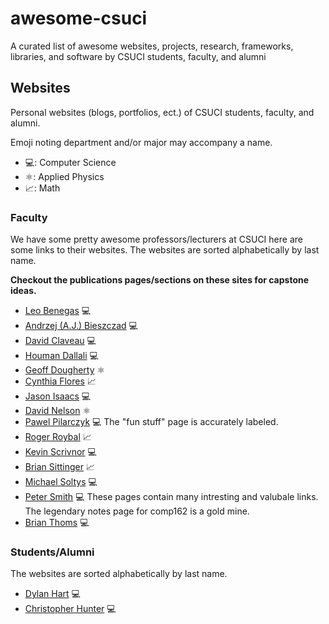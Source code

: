 # awesome-csuci
A curated list of awesome websites, projects, research, frameworks, libraries, and software by CSUCI students, faculty, and alumni

## Websites
Personal websites (blogs, portfolios, ect.) of CSUCI students, faculty, and alumni.

Emoji noting department and/or major may accompany a name.
 * 💻: Computer Science
 * ⚛️: Applied Physics
 * 📈: Math
  
### Faculty
We have some pretty awesome professors/lecturers at CSUCI here are some links to their websites.
The websites are sorted alphabetically by last name.

**Checkout the publications pages/sections on these sites for capstone ideas.**

* [Leo Benegas](http://faculty.csuci.edu/leo.benegas/) 💻
* [Andrzej (A.J.) Bieszczad](http://ajb.cirainbow.csuci.edu/ajb/) 💻
* [David Claveau](http://faculty.csuci.edu/David.Claveau/) 💻
* [Houman Dallali](http://www.hdallali.com) 💻
* [Geoff Dougherty](http://faculty.csuci.edu/geoff.dougherty/) ⚛️
* [Cynthia Flores](http://cynthia.cikeys.com) 📈
* [Jason Isaacs](http://isaacs.cs.csuci.edu) 💻
* [David Nelson](http://faculty.csuci.edu/david.nelson/) ⚛️
* [Pawel Pilarczyk](http://www.pawelpilarczyk.com) 💻
  The "fun stuff" page is accurately labeled.
* [Roger Roybal](http://faculty.csuci.edu/roger.roybal/) 📈
* [Kevin Scrivnor](http://scrivnor.cikeys.com)  💻
* [Brian Sittinger](http://faculty.csuci.edu/brian.sittinger/)  📈
* [Michael Soltys](http://soltys.cs.csuci.edu) 💻
* [Peter Smith](http://faculty.csuci.edu/peter.smith/) 💻
  These pages contain many intresting and valubale links. The legendary notes page for comp162 is a gold mine.
* [Brian Thoms](http://www.brianthoms.com) 💻

### Students/Alumni
The websites are sorted alphabetically by last name.

* [Dylan Hart](http://dylanh.art) 💻
* [Christopher Hunter](https://crhntr.com) 💻
